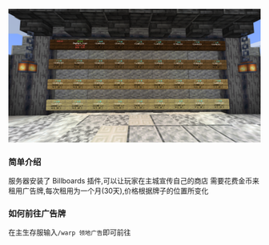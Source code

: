 ![](_images/主城广告牌.png)  
### 简单介绍
服务器安装了 Billboards 插件,可以让玩家在主城宣传自己的商店
需要花费金币来租用广告牌,每次租用为一个月(30天),价格根据牌子的位置所变化
### 如何前往广告牌
在主生存服输入`/warp 领地广告`即可前往